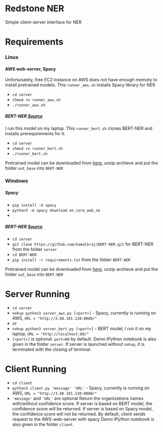# Redstone NER
Simple client-server interface for NER
# Requirements
### Linux 
#### AWS web-server, Spacy
Unfortunately, free EC2 instance on AWS does not have enough memoty to install pretrained models.
This `runner_aws.sh` installs Spacy library for NER
- `cd server`
- `chmod +x runner_aws.sh`
- `./runner_aws.sh`

##### BERT-NER [Source](https://github.com/kamalkraj/BERT-NER)
I run this model on my laptop. 
This `runner_bert.sh` clones BERT-NER and installs prerequirements for it. 
- `cd server`
- `chmod +x runner_bert.sh`
- `./runner_bert.sh`

 Pretrained model can be downloaded from [here](https://1drv.ms/u/s!Auc3VRul9wo5hghurzE47bTRyUeR?e=08seO3), unzip archieve and put the folder `out_base` into `BERT-NER`
 
### Windows

##### Spacy
- `pip install -U spacy`
- `python3 -m spacy download en_core_web_sm`
- 
##### BERT-NER [Source](https://github.com/kamalkraj/BERT-NER)
- `cd server`
- `git clone https://github.com/kamalkraj/BERT-NER.git` for BERT-NER from the folder `server`
- `cd BERT-NER`
- `pip install -r requirements.txt` from the folder `BERT-NER`
  
 Pretrained model can be downloaded from [here](https://1drv.ms/u/s!Auc3VRul9wo5hghurzE47bTRyUeR?e=08seO3), unzip archieve and put the folder `out_base` into `BERT-NER`
 
# Server Running
- `cd server`
- `nohup python3 server_aws.py [<port>]` - Spacy, currently is running on AWS, `URL = "http://3.68.101.138:8080/"`
- or
- `nohup python3 server_bert.py [<port>]` - BERT model, I run it on my laptop, `URL = "http://localhost:80/"`
- `[<port>]` is optional. `port=80` by default.
Demo IPython notebook is also given in the folder `server`. If server is launched without `nohup`, it is terminated with the closing of terminal.

# Client Running

- `cd client`
- `python3 client.py 'message' 'URL'` - Spacy, currently is running on AWS, `URL = "http://3.68.101.138:8080/"`
- `'message'` and `'URL'` are optional
Return the organizations names with/without confidence score. If server is based on BERT model, the confidence score will be returned. If server is based on Spacy model, the confidence score will not be returned. By default, client sends request to the AWS-web-server with spacy
Demo IPython notebook is also given in the folder `client`.

